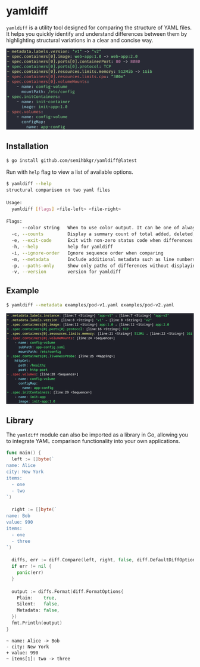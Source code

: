 # yamldiff

`yamldiff` is a utility tool designed for comparing the structure of YAML files. It helps you quickly identify and understand differences between them by highlighting structural variations in a clear and concise way.

![example](images/example.png)

## Installation

```bash
$ go install github.com/semihbkgr/yamldiff@latest
```

Run with `help` flag to view a list of available options.

```bash
$ yamldiff --help
structural comparison on two yaml files

Usage:
  yamldiff [flags] <file-left> <file-right>

Flags:
      --color string   When to use color output. It can be one of always, never, or auto. (default "auto")
  -c, --counts         Display a summary count of total added, deleted, and modified items
  -e, --exit-code      Exit with non-zero status code when differences are found
  -h, --help           help for yamldiff
  -i, --ignore-order   Ignore sequence order when comparing
  -m, --metadata       Include additional metadata such as line numbers and node types in the output
  -p, --paths-only     Show only paths of differences without displaying the values
  -v, --version        version for yamldiff
```

## Example

```bash
$ yamldiff --metadata examples/pod-v1.yaml examples/pod-v2.yaml
```

![example-metadata](images/example-metadata.png)

## Library

The `yamldiff` module can also be imported as a library in Go, allowing you to integrate YAML comparison functionality into your own applications.

```go
func main() {
  left := []byte(`
name: Alice
city: New York
items:
  - one
  - two
`)

  right := []byte(`
name: Bob
value: 990
items:
  - one
  - three
`)

  diffs, err := diff.Compare(left, right, false, diff.DefaultDiffOptions)
  if err != nil {
    panic(err)
  }

  output := diffs.Format(diff.FormatOptions{
    Plain:    true,
    Silent:   false,
    Metadata: false,
  })
  fmt.Println(output)
}
```

```out
~ name: Alice -> Bob
- city: New York
+ value: 990
~ items[1]: two -> three
```
